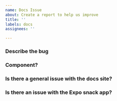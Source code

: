 ```yaml
---
name: Docs Issue
about: Create a report to help us improve
title: ''
labels: docs
assignees: ''

---
```


### Describe the bug
<!--
A clear and concise description of what the issue with the docs is.
-->

### Component?
<!--
Are there missing docs for a component? Which component? 
-->

### Is there a general issue with the docs site?

### Is there an issue with the Expo snack app?
